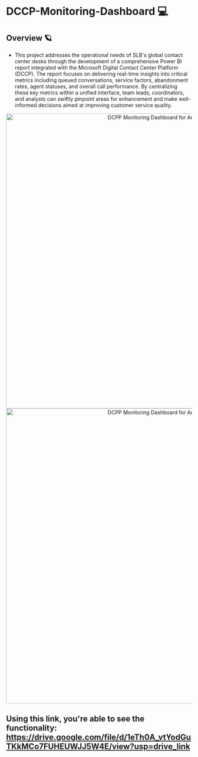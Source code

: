 # DCCP-Monitoring-Dashboard 💻

## Overview 🪐
  - This project addresses the operational needs of SLB's global contact center desks through the development of a comprehensive Power BI report integrated with the Microsoft Digital Contact Center Platform (DCCP). The report focuses on delivering real-time insights into critical metrics including queued conversations, service factors, abandonment rates, agent statuses, and overall call performance. By centralizing these key metrics within a unified interface, team leads, coordinators, and analysts can swiftly pinpoint areas for enhancement and make well-informed decisions aimed at improving customer service quality.
    
<div align="center">
  <img src="https://github.com/user-attachments/assets/07c0cbb9-9284-44e1-904b-51ccb44e09ab" alt="DCPP Monitoring Dashboard for Analyst" width="800" />
  <img src="https://github.com/user-attachments/assets/7f552c54-3f74-4ef7-8481-93de9c5ae50f" alt="DCPP Monitoring Dashboard for Analyst" width="800" />
</div>

## Using this link, you're able to see the functionality: https://drive.google.com/file/d/1eTh0A_vtYodGuTKkMCo7FUHEUWJJ5W4E/view?usp=drive_link

